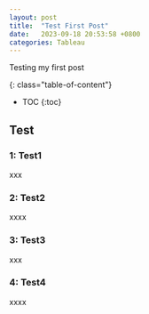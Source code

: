 ```yaml
---
layout: post
title:  "Test First Post"
date:   2023-09-18 20:53:58 +0800
categories: Tableau
---
```


Testing my first post

{: class="table-of-content"}
* TOC
{:toc}

## Test

### 1: Test1
xxx

### 2: Test2
xxxx

### 3: Test3
xxx

### 4: Test4
xxxx
